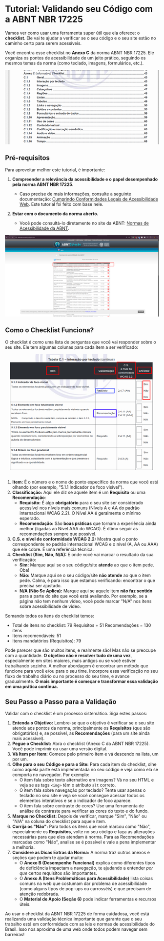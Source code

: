 # Tutorial: Validando seu Código com a ABNT NBR 17225

 Vamos ver como usar uma ferramenta super útil que ela oferece: o **checklist**. Ele vai te ajudar a verificar se o seu código e o seu site estão no caminho certo para serem acessíveis.

Você encontra esse checklist no **Anexo C** da norma ABNT NBR 17225. Ele organiza os pontos de acessibilidade de um jeito prático, seguindo os mesmos temas da norma (como teclado, imagens, formulários, etc.).

![Sumário da norma ABNT NBR 17225 com a entrada para o Anexo C (Checklist) e tópicos detalhados como Interação por teclado, Imagens, Cabeçalhos, Regiões, Listas e Tabelas.](../../assets/abnt_indice.png)

## Pré-requisitos

Para aproveitar melhor este tutorial, é importante:

1. **Compreender a relevância da acessibilidade e o papel desempenhado pela norma ABNT NBR 17225**. 
    - Caso precise de mais informações, consulte a seguinte documentação: [Cumprindo Conformidades Legais de Acessibilidade Web](../../docs/3.5.Conformidades_legais.md). Este tutorial foi feito com base nele.

2. **Estar com o documento da norma aberto.**
    - Você pode consultá-lo diretamente no site da ABNT: [Normas de Acessibilidade da ABNT](https://www.abntcolecao.com.br/mpf/default.aspx?T=9BC37A821F0D).

![Lista de Normas de Acessibilidade da ABNT exibida no site ABNTColeção, com destaque para a norma ABNT NBR 17225:2025 sobre acessibilidade em conteúdo e aplicações web](../../assets/abnt_colecoes.png)

## Como o Checklist Funciona?

O checklist é como uma lista de perguntas que você vai responder sobre o seu site. Ele tem algumas colunas para cada item a ser verificado:

![Exemplo de itens do checklist da ABNT NBR 17225 sobre Interação por teclado, com colunas para Item, Classificação (Requisito ou Recomendação), nível WCAG e Checklist (Sim, Não, N/A).](../../assets/abnt_exemplo_checklist.png)

1. **Item:** É o número e o nome do ponto específico da norma que você está olhando (por exemplo, "5.1.1 Indicador de foco visível").
2. **Classificação:** Aqui ele diz se aquele item é um **Requisito** ou uma **Recomendação**:
    * **Requisito:** É algo **obrigatório** para o seu site ser considerado acessível nos níveis mais comuns (Níveis A e AA do padrão internacional WCAG 2.2). O Nível AA é geralmente o mínimo esperado.
    * **Recomendação:** São **boas práticas** que tornam a experiência ainda melhor (ligadas ao Nível AAA do WCAG). É ótimo seguir as recomendações sempre que possível.
3. **C.S. e nível de conformidade WCAG 2.2:** Mostra qual o ponto correspondente no padrão internacional WCAG e o nível (A, AA ou AAA) que ele cobre. É uma referência técnica.
4. **Checklist (Sim, Não, N/A):** É onde você vai marcar o resultado da sua verificação:
    * **Sim:** Marque aqui se o seu código/site **atende** ao que o item pede. Oba!
    * **Não:** Marque aqui se o seu código/site **não atende** ao que o item pede. Calma, é para isso que estamos verificando: encontrar o que precisa ser ajustado.
    * **N/A (Não Se Aplica):** Marque aqui se aquele item **não faz sentido** para a parte do site que você está avaliando. Por exemplo, se a página não tem nenhum vídeo, você pode marcar "N/A" nos itens sobre acessibilidade de vídeo.

Somando todos os itens do checklist temos:
* Total de itens no checklist: 79 Requisitos + 51 Recomendações = 130 itens
* Itens recomendáveis: 51
* Itens mandatórios (Requisitos): 79

Pode parecer que são muitos itens, e realmente são! Mas não se preocupe com a quantidade. **O objetivo não é resolver tudo de uma vez**, especialmente em sites maiores, mais antigos ou se você estiver trabalhando sozinho. A melhor abordagem é encontrar um método que funcione para você e/ou para o seu time. Incorpore essa verificação no seu fluxo de trabalho diário ou no processo do seu time, e avance gradualmente. **O mais importante é começar e transformar essa validação em uma prática contínua.**

## Seu Passo a Passo para a Validação

Validar com o checklist é um processo sistemático. Siga estes passos:

1.  **Entenda o Objetivo:** Lembre-se que o objetivo é verificar se o seu site atende aos pontos da norma, principalmente os **Requisitos** (que são obrigatórios) e, se possível, as **Recomendações** (para um site ainda mais acessível).
2.  **Pegue o Checklist:** Abra o checklist (Anexo C da ABNT NBR 17225). Você pode imprimir ou usar uma versão digital.
3.  **Vá Item por Item:** Comece pelo primeiro item e vá descendo na lista, um por um.
4.  **Olhe para o seu Código e para o Site:** Para cada item do checklist, olhe como aquela parte está implementada no seu código e veja como ela se comporta no navegador. Por exemplo:
    * O item fala sobre texto alternativo em imagens? Vá no seu HTML e veja se as tags `<img>` têm o atributo `alt` correto.
    * O item fala sobre navegação por teclado? Tente usar apenas o teclado no seu site e veja se você consegue acessar todos os elementos interativos e se o indicador de foco aparece.
    * O item fala sobre contraste de cores? Use uma ferramenta de análise de contraste para verificar as cores do texto e do fundo.
5.  **Marque no Checklist:** Depois de verificar, marque "Sim", "Não" ou "N/A" na coluna do checklist para aquele item.
6.  **Corrija os "Não":** Para todos os itens que você marcou como "Não", especialmente os **Requisitos**, volte no seu código e faça as alterações necessárias para que eles atendam à norma. Para as Recomendações marcadas como "Não", analise se é possível e vale a pena implementar a melhoria.
7.  **Considere as Dicas Extras da Norma:** A norma traz outros anexos e seções que podem te ajudar muito:
    * O **Anexo B (Desempenho Funcional)** explica como diferentes tipos de deficiência impactam a navegação, te ajudando a entender *por que* certos requisitos são importantes.
    * O **Anexo A (Itens Problemáticos para Acessibilidade)** lista coisas comuns na web que costumam dar problema de acessibilidade (como alguns tipos de pop-ups ou carrosséis) e que precisam de atenção redobrada.
    * O **Material de Apoio (Seção 6)** pode indicar ferramentas e recursos úteis.

Ao usar o checklist da ABNT NBR 17225 de forma cuidadosa, você está realizando uma validação técnica importante que garante que o seu trabalho está em conformidade com as leis e normas de acessibilidade do Brasil. Isso nos aproxima de uma web onde todos podem navegar sem barreiras!